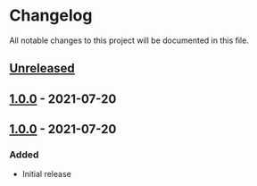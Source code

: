 # Changelog

All notable changes to this project will be documented in this file.

## [Unreleased]

## [1.0.0] - 2021-07-20

## [1.0.0] - 2021-07-20

### Added

-   Initial release

[Unreleased]: https://github.com/walt-id/service-matrix/compare/1.0.0...HEAD

[1.0.0]: https://github.com/walt-id/service-matrix/compare/1.0.0...1.0.0

[1.0.0]: https://github.com/walt-id/service-matrix/compare/acb37dcb0a1798686005e2e8e8b53420b522873e...1.0.0

